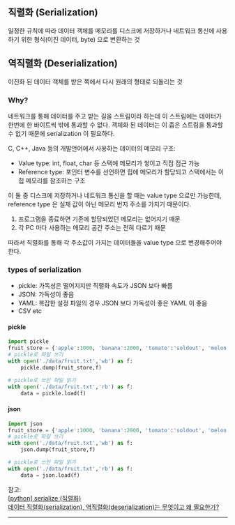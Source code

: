 ## 직렬화 (Serialization)

일정한 규칙에 따라 데이터 객체를 메모리를 디스크에 저장하거나 네트워크 통신에 사용하기 위한 형식(이진 데이터, byte) 으로 변환하는 것

## 역직렬화 (Deserialization)

이진화 된 데이터 객체를 받은 쪽에서 다시 원래의 형태로 되돌리는 것

### Why?

네트워크를 통해 데이터를 주고 받는 길을 스트림이라 하는데 이 스트림에는 데이터가 한번에 한 바이트씩 밖에 통과할 수 없다. 객체화 된 데이터는 이 좁은 스트림을 통과할 수 없기 때문에 serialization 이 필요하다.

C, C++, Java 등의 개발언어에서 사용하는 데이터의 메모리 구조:

- Value type:
  int, float, char 등 스택에 메모리가 쌓이고 직접 접근 가능
- Reference type:
  포인터 변수를 선언하면 힙에 메모리가 할당되고 스택에서는 이 힙 메모리를 참조하는 구조

이 둘 중 디스크에 저장하거나 네트워크 통신을 할 때는 value type 으로만 가능한데, reference type 은 실제 값이 아닌 메모리 번지 주소를 가지기 때문이다.

1. 프로그램을 종료하면 기존에 할당되었던 메모리는 없어지기 때문
2. 각 PC 마다 사용하는 메모리 공간 주소는 전혀 다르기 때문

따라서 직렬화를 통해 각 주소값이 가지는 데이터들을 value type 으로 변경해주어야 한다.

### types of serialization

- pickle: 가독성은 떨어지지만 직렬화 속도가 JSON 보다 빠름
- JSON: 가독성이 좋음
- YAML: 복잡한 설정 파일의 경우 JSON 보다 가독성이 좋은 YAML 이 좋음
- CSV etc

#### pickle

```python
import pickle
fruit_store = {'apple':1000, 'banana':2000, 'tomato':'soldout', 'melon':'5000'}
# pickle로 파일 쓰기
with open('./data/fruit.txt','wb') as f:
    pickle.dump(fruit_store,f)

# pickle로 쓰인 파일 읽기
with open('./data/fruit.txt','rb') as f:
    data = pickle.load(f)
```

#### json

```python
import json
fruit_store = {'apple':1000, 'banana':2000, 'tomato':'soldout', 'melon':'5000'}
# pickle로 파일 쓰기
with open('./data/fruit.txt','wb') as f:
    json.dump(fruit_store,f)

# pickle로 쓰인 파일 읽기
with open('./data/fruit.txt','rb') as f:
    data = json.load(f)
```

참고: <br>
[[python] serialize (직렬화)](https://itholic.github.io/python-serialize/) <br>
[데이터 직렬화(serialization), 역직렬화(deserialization)는 무엇이고 왜 필요한가?](https://hub1234.tistory.com/26)

---
